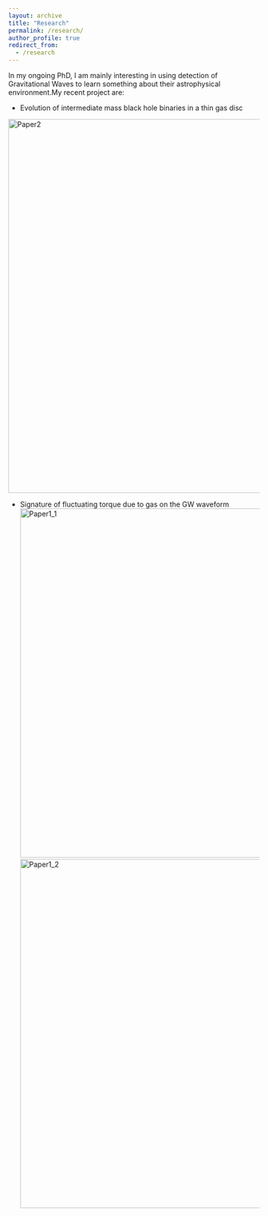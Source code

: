 ```yaml
---
layout: archive
title: "Research"
permalink: /research/
author_profile: true
redirect_from:
  - /research
---
```


In my ongoing PhD, I am mainly interesting in using detection of Gravitational Waves to learn something about their astrophysical environment.My recent project are:

* Evolution of intermediate mass black hole binaries in a thin gas disc<br>
<img class="img-responsive" src="https://muditgarg96.github.io/images/Paper2.png" title="Paper2" width="750">

* Signature of fluctuating torque due to gas on the GW waveform
<img class="img-responsive" src="https://muditgarg96.github.io/images/Paper1_1.png" title="Paper1_1" width="700"><br><img class="img-responsive" src="https://muditgarg96.github.io/images/Paper1_2.png" title="Paper1_2" width="700"><br>
